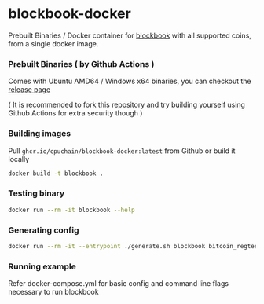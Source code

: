 # blockbook-docker

Prebuilt Binaries / Docker container for [blockbook](https://github.com/trezor/blockbook) with all supported coins, from a single docker image.

### Prebuilt Binaries ( by Github Actions )

Comes with Ubuntu AMD64 / Windows x64 binaries, you can checkout the [release page](https://github.com/cpuchain/blockbook-docker/releases/tag/v0.5.0)

( It is recommended to fork this repository and try building yourself using Github Actions for extra security though )

### Building images

Pull `ghcr.io/cpuchain/blockbook-docker:latest` from Github or build it locally

```bash
docker build -t blockbook .
```

### Testing binary

```bash
docker run --rm -it blockbook --help
```

### Generating config

```bash
docker run --rm -it --entrypoint ./generate.sh blockbook bitcoin_regtest
```

### Running example

Refer docker-compose.yml for basic config and command line flags necessary to run blockbook
